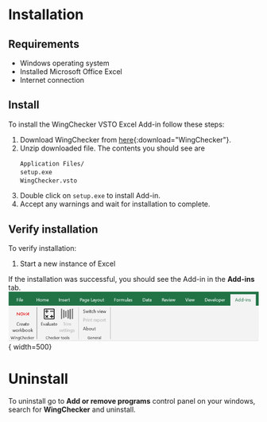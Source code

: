 # Installation

## Requirements

- Windows operating system
- Installed Microsoft Office Excel
- Internet connection

## Install

To install the WingChecker VSTO Excel Add-in follow these steps:

1. Download WingChecker from [here](../files/wingchecker_publish.zip){:download="WingChecker"}.
2. Unzip downloaded file. The contents you should see are
    ```sh
    Application Files/
    setup.exe
    WingChecker.vsto
    ```
3. Double click on `setup.exe` to install Add-in.
4. Accept any warnings and wait for installation to complete.

## Verify installation

To verify installation:

1. Start a new instance of Excel

If the installation was successful, you should see the Add-in in the **Add-ins** tab.
![Image title](../images/verify_installation.png){ width=500}

# Uninstall

To uninstall go to **Add or remove programs** control panel on your windows, search for **WingChecker** and uninstall.
